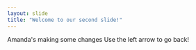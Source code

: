 ```yaml
---
layout: slide
title: "Welcome to our second slide!"
---
```

Amanda's making some changes
Use the left arrow to go back!
